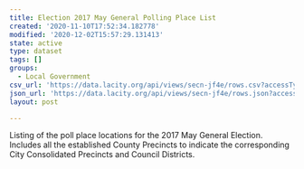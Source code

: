 ```yaml
---
title: Election 2017 May General Polling Place List
created: '2020-11-10T17:52:34.182778'
modified: '2020-12-02T15:57:29.131413'
state: active
type: dataset
tags: []
groups:
  - Local Government
csv_url: 'https://data.lacity.org/api/views/secn-jf4e/rows.csv?accessType=DOWNLOAD'
json_url: 'https://data.lacity.org/api/views/secn-jf4e/rows.json?accessType=DOWNLOAD'
layout: post

---
```

Listing of the poll place locations for the 2017 May General Election. Includes all the established County Precincts to indicate the corresponding City Consolidated Precincts and Council Districts.
